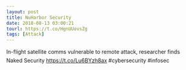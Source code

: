 ```yaml
---
layout: post
title: NuHarbor Security
date: 2018-08-13 03:00:21
tourl: https://t.co/HgnUUovsZg
tags: [Attack]
---
```

In-flight satellite comms vulnerable to remote attack, researcher finds  Naked Security https://t.co/Lu6BYzh8ax #cybersecurity #infosec